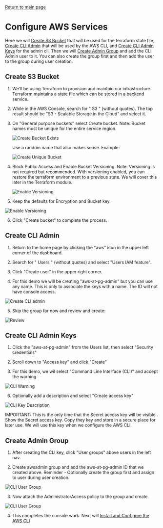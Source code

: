 [Return to main page](../README.md)

# Configure AWS Services


Here we will [Create S3 Bucket](#create-s3-bucket) that will be used for the terraform state file,  [Create CLI Admin](#create-cli-admin) that will be used by the AWS CLI, and [Create CLI Admin Keys](#create-cli-admin-keys) for the admin cli. Then we will [Create Admin Group](#create-admin-group) and add the CLI Admin user to it. You can also create the group first and then add the user to the group during user creation. 

## Create S3 Bucket 

1. We'll be using Terraform to provision and maintain our infrastructure. Terraform maintains a state file which can be stored in a backend service. 

2. While in the AWS Console, search for " S3 " (without quotes).  The top result should be "S3 - Scalable Storage in the Cloud" and select it.

3. On "General purpose buckets" select Create bucket.
   Note: Bucket names must be unique for the entire service region.

   ![Create Bucket Exists](./images/aws-s3-create-bucket-exists.png)

   Use a random name that also makes sense. Example:

   ![Create Unique Bucket](./images/aws-s3-unique-bucket.png)


4. Block Public Access and Enable Bucket Versioning.
   Note: Versioning is not required but recommended.  With versioning enabled, you can restore the terraform environment to a previous state.  We will cover this later in the Terraform module. 

   ![Enable Versioning](./images/aws-s3-create-bucket-versions.png)


5. Keep the defaults for Encryption and Bucket key.

  ![Enable Versioning](./images/aws-s3-create-bucket-encrypt.png)


6. Click "Create bucket" to complete the process. 



## Create CLI Admin 

1. Return to the home page by clicking the "aws" icon in the upper left corner of the dashboard.

2. Search for " Users " (without quotes) and select "Users IAM feature". 

3. Click "Create user" in the upper right corner. 

4. For this demo we will be creating "aws-at-pg-admin" but you can use any name. This is only to associate the keys with a name. The ID will not have console access.

![Create CLI admin](./images/aws-create-at-pg-admin.png)


5.  Skip the group for now and review and create:

![Review](./images/aws-at-pg-admin-review.png )
 


## Create CLI Admin Keys

1.  Click the "aws-at-pg-admin" from the Users list, then select "Security credentials"

2.  Scroll down to "Access key" and click "Create"

3.  For this demo, we wil select "Command Line Interface (CLI)" and accept the warning

![CLI Warning](./images/aws-at-pg-admin-cli-key.png )

6.  Optionally add a description and select "Create access key"

![CLI Key Description](./images/aws-at-pg-admin-key-desc.png)
 
IMPORTANT: This is the only time that the Secret access key will be visible . Show the Secret access key. Copy they key and store in a secure place for later use.  We will use this key when we configure the AWS CLI. 


## Create Admin Group

1. After creating the CLI key, click "User groups" above users in the left nav. 

2. Create awsadmin group and add the aws-at-pg-admin ID that we created above. 
   Reminder - Optionally create the group first and assign to user during user creation. 

![CLI User Group](./images/aws-create-user-group.png)

3. Now attach the AdministratorAccess policy to the group and create.

![CLI User Group](./images/aws-cli-admin-policy.png)

4. This completes the console work. Next will [Install and Configure the AWS CLI](./Install-Configure-AWS-CLI.md)

